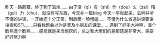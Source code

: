 昨天一路颠簸，终于到了温州……
由于没（qi）有（shi）什（dou）么（zai）精（gui）力（chu），就没有写东西，今天补一篇blog
今天一早就起来，去听并听不懂的讲课，一开始还十分正常，到后面一脸懵逼……
不懂为什么省选讲课要讲搜索和STL……只看标题会以为是普及小朋友的课堂……
遇到了好多大神啊，混个脸熟混个脸熟……
感觉就是来当炮灰的，总之和大佬们的差距还是非常大，需要好好努力啊